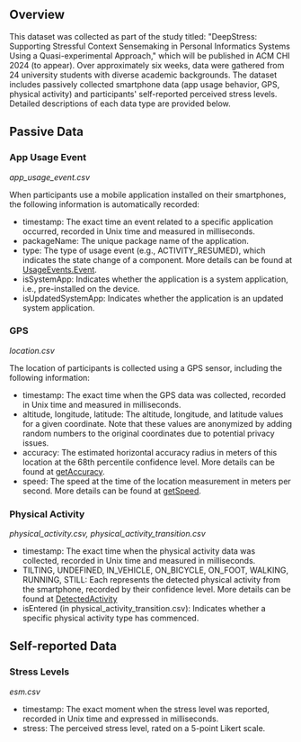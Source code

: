 ## Overview
This dataset was collected as part of the study titled: "DeepStress: Supporting Stressful Context Sensemaking in Personal Informatics Systems Using a Quasi-experimental Approach," which will be published in ACM CHI 2024 (to appear).
Over approximately six weeks, data were gathered from 24 university students with diverse academic backgrounds.
The dataset includes passively collected smartphone data (app usage behavior, GPS, physical activity) and participants' self-reported perceived stress levels. Detailed descriptions of each data type are provided below.

## Passive Data

### App Usage Event
*app_usage_event.csv*

When participants use a mobile application installed on their smartphones, the following information is automatically recorded:
* timestamp: The exact time an event related to a specific application occurred, recorded in Unix time and measured in milliseconds.
* packageName: The unique package name of the application.
* type: The type of usage event (e.g., ACTIVITY_RESUMED), which indicates the state change of a component. More details can be found at [UsageEvents.Event](https://developer.android.com/reference/android/app/usage/UsageEvents.Event).
* isSystemApp: Indicates whether the application is a system application, i.e., pre-installed on the device.
* isUpdatedSystemApp: Indicates whether the application is an updated system application.

### GPS
*location.csv*

The location of participants is collected using a GPS sensor, including the following information:
* timestamp: The exact time when the GPS data was collected, recorded in Unix time and measured in milliseconds.
* altitude, longitude, latitude: The altitude, longitude, and latitude values for a given coordinate. Note that these values are anonymized by adding random numbers to the original coordinates due to potential privacy issues.
* accuracy: The estimated horizontal accuracy radius in meters of this location at the 68th percentile confidence level. More details can be found at [getAccuracy](https://developer.android.com/reference/android/location/Location.html#getAccuracy()).
* speed: The speed at the time of the location measurement in meters per second. More details can be found at [getSpeed](https://developer.android.com/reference/android/location/Location.html#getSpeed()).

### Physical Activity
*physical_activity.csv, physical_activity_transition.csv*

* timestamp: The exact time when the physical activity data was collected, recorded in Unix time and measured in milliseconds.
* TILTING, UNDEFINED, IN_VEHICLE, ON_BICYCLE, ON_FOOT, WALKING, RUNNING, STILL: Each represents the detected physical activity from the smartphone, recorded by their confidence level. More details can be found at [DetectedActivity](https://developers.google.com/android/reference/com/google/android/gms/location/DetectedActivity)
* isEntered (in physical_activity_transition.csv): Indicates whether a specific physical activity type has commenced.

## Self-reported Data

### Stress Levels
*esm.csv*

* timestamp: The exact moment when the stress level was reported, recorded in Unix time and expressed in milliseconds.
* stress: The perceived stress level, rated on a 5-point Likert scale.
